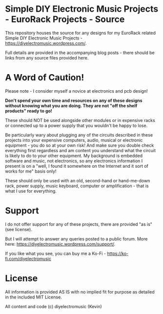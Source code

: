 # Simple DIY Electronic Music Projects - EuroRack Projects - Source

This repository houses the source for any designs for my EuroRack related Simple DIY Electronic Music Projects - https://diyelectromusic.wordpress.com/.

Full details are provided in the accompanying blog posts - there should be links from any source files provided here.

#  A Word of Caution!

Please note - I consider myself a novice at electronics and pcb design!

**Don't spend your own time and resources on any of these designs without knowing what you are doing.  They are not "off the shelf products" ready to go!**

These should NOT be used alongside other modules or in expensive racks or connected up to a power supply that you wouldn't be happy to lose.

Be particularly wary about plugging any of the circuits described in these projects into your expensive computers, audio, musical or electronic equipment - you do so at your own risk! And make sure you double check everything first regardless and am content you understand what the circuit is likely to do to your other equipment. My background is embedded software and music, not electronics, so any electronics information I present is on a "well, I found it somewhere on the Internet and it sort of works for me" basis only!

These should only be used with an old, second-hand or hand-me-down rack, power supply, music keyboard, computer or amplification - that is what I use for everything.

# Support

I do not offer support for any of these projects, there are provided "as is" (see license).

But I will attempt to answer any queries posted to a public forum.  More here: https://diyelectromusic.wordpress.com/support/.

If you like what you see, you can buy me a Ko-Fi - https://ko-fi.com/diyelectromusic

# License

All information is provided AS IS with no implied fit for purpose as detailed in the included MIT License.

All content and code (c) diyelectromusic (Kevin)
